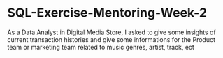 # SQL-Exercise-Mentoring-Week-2
As a Data Analyst in Digital Media Store, I asked to give some insights of current transaction histories and give some informations for the Product team or marketing team related to music genres, artist, track, ect
